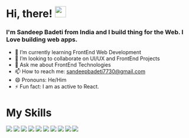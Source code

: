 # Hi, there! <img src="https://raw.githubusercontent.com/MartinHeinz/MartinHeinz/master/wave.gif" width="30px">
### I'm Sandeep Badeti from India and I build thing for the Web. I Love building web apps. 



- 🌱 I’m currently learning FrontEnd Web Development
- 👯 I’m looking to collaborate on UI/UX and FrontEnd Projects
- 💬 Ask me about FrontEnd Technologies
- 📫 How to reach me: sandeepbadeti7730@gmail.com
- 😄 Pronouns: He/Him
- ⚡ Fun fact: I am as active to React.

# My Skills

<img src="https://img.shields.io/badge/HTML5-E34F26?style=for-the-badge&logo=html5&logoColor=white" />
<img src="https://https://img.shields.io/badge/CSS3-1572B6?style=for-the-badge&logo=css3&logoColor=white" />
<img src="https://img.shields.io/badge/JavaScript-323330?style=for-the-badge&logo=javascript&logoColor=F7DF1E" />
<img src="https://img.shields.io/badge/npm-CB3837?style=for-the-badge&logo=npm&logoColor=white" />
<img src="https://img.shields.io/badge/Sass-CC6699?style=for-the-badge&logo=sass&logoColor=white" />
<img src=" https://img.shields.io/badge/Bootstrap-563D7C?style=for-the-badge&logo=bootstrap&logoColor=white" />
<img src="https://img.shields.io/badge/React-20232A?style=for-the-badge&logo=react&logoColor=61DAFB" />
<img src="https://img.shields.io/badge/Material--UI-0081CB?style=for-the-badge&logo=material-ui&logoColor=white" />
<img src="https://img.shields.io/badge/firebase-ffca28?style=for-the-badge&logo=firebase&logoColor=black" />
<img src="https://img.shields.io/badge/Git-F05032?style=for-the-badge&logo=git&logoColor=white" />


